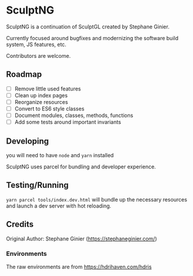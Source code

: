 # SculptNG

SculptNG is a continuation of SculptGL created by Stephane Ginier.

Currently focused around bugfixes and modernizing the software build system, JS features, etc.

Contributors are welcome.

## Roadmap

- [ ] Remove little used features
- [ ] Clean up index pages
- [ ] Reorganize resources
- [ ] Convert to ES6 style classes
- [ ] Document modules, classes, methods, functions
- [ ] Add some tests around important invariants

## Developing

you will need to have `node` and `yarn` installed

SculptNG uses parcel for bundling and developer experience.

## Testing/Running

`yarn parcel tools/index.dev.html` will bundle up the necessary resources and launch a dev server
with hot reloading.

## Credits

Original Author: Stephane Ginier (<https://stephaneginier.com/>)

### Environments

The raw environments are from <https://hdrihaven.com/hdris>
